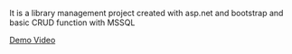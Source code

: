 It is a library management project created with asp.net and bootstrap and basic CRUD function with MSSQL

[Demo Video](https://youtu.be/68KEm-LKbp0)
